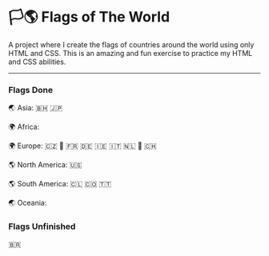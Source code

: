 # 🏳️🌎 Flags of The World

A project where I create the flags of countries around the world using only HTML and CSS. This is an amazing and fun exercise to practice my HTML and CSS abilities.

---

### Flags Done
🌏 Asia: 🇧🇭 🇯🇵

🌍 Africa: 

🌍 Europe: 🇨🇿 🏴󠁧󠁢󠁥󠁮󠁧󠁿 🇫🇷 🇩🇪 🇮🇪 🇮🇹 🇳🇱 🏴󠁧󠁢󠁳󠁣󠁴󠁿 🇨🇭

🌎 North America: 🇺🇸

🌎 South America: 🇨🇱 🇨🇴 🇹🇹

🌏 Oceania: 


### Flags Unfinished
🇧🇷
